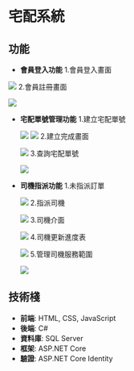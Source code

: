 # 宅配系統


## 功能

- **會員登入功能**
 1.會員登入畫面
  
 ![](https://github.com/james12390/jamesmvc/blob/master/Implementation_photos/Member_Login/login.png)
 2.會員註冊畫面
  
 ![](https://github.com/james12390/jamesmvc/blob/master/Implementation_photos/Member_Login/register.png)
- **宅配單號管理功能**
 1.建立宅配單號
  
  ![](https://github.com/james12390/jamesmvc/blob/master/Implementation_photos/Delivery_ordernumber/trackingnumber1.png)
  ![](https://github.com/james12390/jamesmvc/blob/master/Implementation_photos/Delivery_ordernumber/trackingnumber2.png)
  2.建立完成畫面
  
  ![](https://github.com/james12390/jamesmvc/blob/master/Implementation_photos/Delivery_ordernumber/BuildComplete.png)
  3.查詢宅配單號
  
  ![](https://github.com/james12390/jamesmvc/blob/master/Implementation_photos/Delivery_ordernumber/DeliveryTracking.png)
- **司機指派功能**
  1.未指派訂單
  
  ![](https://github.com/james12390/jamesmvc/blob/master/Implementation_photos/Driver_Assignment/UnassignedOrders.png)
  2.指派司機
  
  ![](https://github.com/james12390/jamesmvc/blob/master/Implementation_photos/Delivery_ordernumber/BuildComplete.png)
  3.司機介面
  
  ![](https://github.com/james12390/jamesmvc/blob/master/Implementation_photos/Driver_Assignment/Driverinterface.png)
  4.司機更新進度表
  
  ![](https://github.com/james12390/jamesmvc/blob/master/Implementation_photos/Driver_Assignment/DriverUpdateSchedule.png)
  5.管理司機服務範圍
  
  ![](https://github.com/james12390/jamesmvc/blob/master/Implementation_photos/Driver_Assignment/ManageDriverServiceArea.png)

## 技術棧

- **前端**: HTML, CSS, JavaScript
- **後端**: C#
- **資料庫**: SQL Server
- **框架**: ASP.NET Core
- **驗證**: ASP.NET Core Identity
